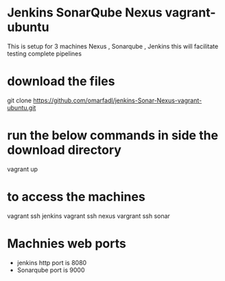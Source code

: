 # Jenkins SonarQube Nexus vagrant-ubuntu
This is setup for 3 machines Nexus , Sonarqube , Jenkins 
this will facilitate testing complete pipelines 

# download the files 

git clone https://github.com/omarfadl/jenkins-Sonar-Nexus-vagrant-ubuntu.git

# run the below commands in side the download directory 
vagrant up 

# to access the machines 
vagrant ssh jenkins
vagrant ssh nexus 
vargrant ssh sonar

# Machnies web ports 
- jenkins http port is 8080 
- Sonarqube port is 9000

